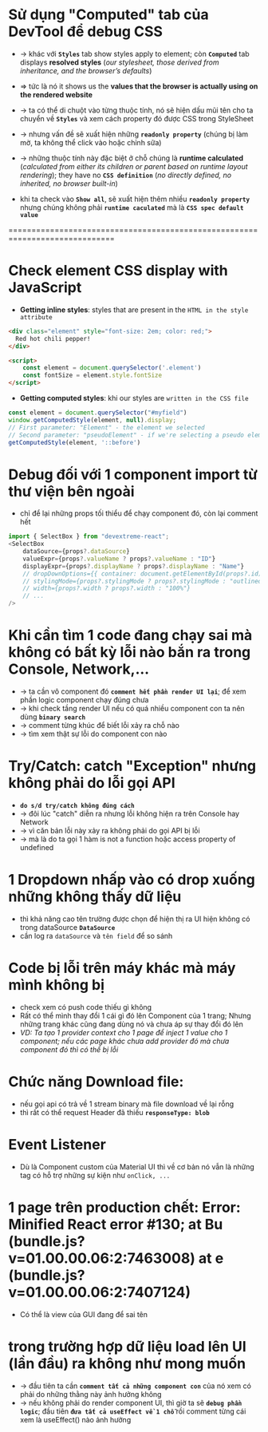 # Sử dụng "Computed" tab của DevTool để debug CSS
* -> khác với **`Styles`** tab show styles apply to element; còn **`Computed`** tab displays **resolved styles** (_our stylesheet, those derived from inheritance, and the browser’s defaults_)  
* => tức là nó it shows us the **values that the browser is actually using on the rendered website**

* -> ta có thể di chuột vào từng thuộc tính, nó sẽ hiện dấu mũi tên cho ta chuyển về **`Styles`** và xem cách property đó được CSS trong StyleSheet

* -> nhưng vấn đề sẽ xuất hiện những **`readonly property`** (chúng bị làm mờ, ta không thể click vào hoặc chỉnh sữa)
* -> những thuộc tính này đặc biệt ở chỗ chúng là **runtime calculated** (_calculated from either its children or parent based on runtime layout rendering_); they have no **`CSS definition`** (_no directly defined, no inherited, no browser built-in_)

* khi ta check vào **`Show all`**, sẽ xuất hiện thêm nhiều **`readonly property`** nhưng chúng không phải **`runtime caculated`** mà là **`CSS spec default value`**


=============================================================================

# Check element CSS display with JavaScript

* **Getting inline styles**: styles that are present in the `HTML in the style attribute`
```html
<div class="element" style="font-size: 2em; color: red;">
  Red hot chili pepper!
</div>

<script>
    const element = document.querySelector('.element')
    const fontSize = element.style.fontSize
</script>
```

* **Getting computed styles**: khi our styles are `written in the CSS file`
```js
const element = document.querySelector("#myfield")
window.getComputedStyle(element, null).display;
// First parameter: "Element" - the element we selected
// Second parameter: "pseudoElement" - if we're selecting a pseudo element . VD:
getComputedStyle(element, '::before')
```

# Debug đối với 1 component import từ thư viện bên ngoài
* chỉ để lại những props tối thiểu để chạy component đó, còn lại comment hết
```js - Ví dụ
import { SelectBox } from "devextreme-react";
<SelectBox
    dataSource={props?.dataSource}
    valueExpr={props?.valueName ? props?.valueName : "ID"}
    displayExpr={props?.displayName ? props?.displayName : "Name"}
    // dropDownOptions={{ container: document.getElementById(props?.id) as Element }}
    // stylingMode={props?.stylingMode ? props?.stylingMode : "outlined"}
    // width={props?.width ? props?.width : "100%"}
    // ...
/>
```

# Khi cần tìm 1 code đang chạy sai mà không có bất kỳ lỗi nào bắn ra trong Console, Network,...
* -> ta cần vô component đó **`comment hết phần render UI lại`**; để xem phần logic component chạy đúng chưa
* -> khi check tầng render UI nếu có quá nhiều component con ta nên dùng **`binary search`**
* -> comment từng khúc để biết lỗi xảy ra chỗ nào
* -> tìm xem thật sự lỗi do component con nào

# Try/Catch: catch "Exception" nhưng không phải do lỗi gọi API
* **`do s/d try/catch không đúng cách`**
* -> đôi lúc "catch" diễn ra nhưng lỗi không hiện ra trên Console hay Network
* -> vì căn bản lỗi này xảy ra không phải do gọi API bị lỗi
* -> mà là do ta gọi 1 hàm is not a function hoặc access property of undefined

# 1 Dropdown nhấp vào có drop xuống những không thấy dữ liệu
* thì khả năng cao tên trường được chọn để hiện thị ra UI hiện không có trong dataSource **`DataSource`** 
* cần log ra `dataSource` và `tên field` để so sánh

# Code bị lỗi trên máy khác mà máy mình không bị
* check xem có push code thiếu gì không
* Rất có thể mình thay đổi 1 cái gì đó lên Component của 1 trang; Nhưng những trang khác cũng đang dùng nó và chưa áp sự thay đổi đó lên
* _VD: Ta tạo 1 provider context cho 1 page để inject 1 value cho 1 component; nếu các page khác chưa add provider đó mà chưa component đó thì có thể bị lỗi_

# Chức năng Download file:
* nếu gọi api có trả về 1 stream binary mà file download về lại rỗng
* thì rất có thể request Header đã thiếu **`responseType: blob`**

# Event Listener
* Dù là Component custom của Material UI thì về cơ bản nó vẫn là những tag có hỗ trợ những sự kiện như `onClick, ...`

# 1 page trên production chết: Error: Minified React error #130; at Bu (bundle.js?v=01.00.00.06:2:7463008) at e (bundle.js?v=01.00.00.06:2:7407124)
* Có thể là view của GUI đang để sai tên

# trong trường hợp dữ liệu load lên UI (lần đầu) ra không như mong muốn
* -> đầu tiên ta cần **`comment tất cả những component con`** của nó xem có phải do những thằng này ảnh hưởng không
* -> nếu không phải do render component UI, thì giờ ta sẽ **`debug phần logic`**; đầu tiên **`đưa tất cả useEffect về 1 chỗ`** rồi comment từng cái xem là useEffect() nào ảnh hưởng 